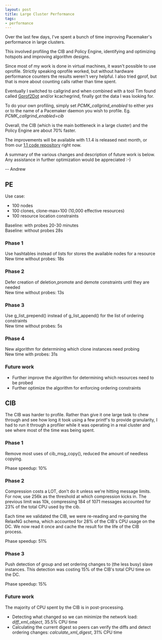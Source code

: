 ```yaml
---
layout: post
title: Large Cluster Performance
tags: 
- performance
---
```

Over the last few days, I've spent a bunch of time improving Pacemaker's
performance in large clusters.

This involved profiling the CIB and Policy Engine, identifying and optimizing
hotspots and improving algorithm designs.

Since most of my work is done in virtual machines, it wasn't possible to use
oprofile. Strictly speaking oprofile worked, but without hardware performance
counters the results weren't very helpful. I also tried gprof, but that is
more about counting calls rather than time spent.

Eventually I switched to callgrind and when combined with a tool Tim found
called [Gprof2Dot](http://code.google.com/p/jrfonseca/wiki/Gprof2Dot) and/or
kcachegrind, finally got the data I was looking for.

To do your own profiling, simply set _PCMK_callgrind_enabled_ to either _yes_
or to the name of a Pacemaker daemon you wish to profile. Eg.
_PCMK_callgrind_enabled=cib_

Overall, the CIB (which is the main bottleneck in a large cluster) and the
Policy Engine are about 70% faster.

The improvements will be available with 1.1.4 is released next month, or from
our [1.1 code repository](http://hg.clusterlabs.org/pacemaker/1.1/) right now.

A summary of the various changes and description of future work is below. Any
assistance in further optimization would be appreciated :-)

-- Andrew

## PE

Use case:

* 100 nodes 
* 100 clones, clone-max=100 (10,000 effective resources) 
* 100 resource location constraints

Baseline: with probes 20-30 minutes  
Baseline: without probes 28s

### Phase 1

Use hashtables instead of lists for stores the available nodes for a resource  
New time without probes: 18s

### Phase 2

Defer creation of deletion,promote and demote constraints until they are
needed  
New time without probes: 13s

### Phase 3

Use g_list_prepend() instead of g_list_append() for the list of ordering
constraints  
New time without probes: 5s

### Phase 4

New algorithm for determining which clone instances need probing  
New time with probes: 31s

### Future work

  * Further improve the algorithm for determining which resources need to be probed
  * Further optimize the algorithm for enforcing ordering constraints

## CIB

The CIB was harder to profile. Rather than give it one large task to chew
through and see how long it took using a few printf's to provide granularity,
I had to run it through a profiler while it was operating in a real cluster
and see where most of the time was being spent.

### Phase 1

Remove most uses of cib_msg_copy(), reduced the amount of needless copying.

Phase speedup: 10%

### Phase 2

Compression costs a LOT, don't do it unless we're hitting message limits. For
now, use 256k as the threshold at which compression kicks in. The previous
limit was 10k, compressing 184 of 1071 messages accounted for 23% of the total
CPU used by the cib.

Each time we validated the CIB, we were re-reading and re-parsing the RelaxNG
schema, which accounted for 28% of the CIB's CPU usage on the DC. We now read
it once and cache the result for the life of the CIB process.

Phase speedup: 51%

### Phase 3

Push detection of group and set ordering changes to (the less busy) slave
instances. This detection was costing 15% of the CIB's total CPU time on the
DC.

Phase speedup: 15%

### Future work

The majority of CPU spent by the CIB is in post-processing.

  * Detecting what changed so we can minimize the network load: _diff_xml_object_, 35.5% CPU time
  * Calculating the current digest so peers can verify the diffs and detect ordering changes: _calculate_xml_digest_, 31% CPU time


